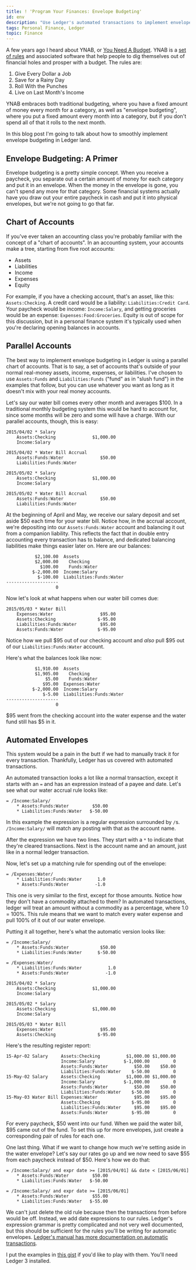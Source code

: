```yaml
---
title: ! 'Program Your Finances: Envelope Budgeting'
id: env
description: "Use Ledger's automated transactions to implement envelope-style budgeting."
tags: Personal Finance, Ledger
topic: Finance
---
```


A few years ago I heard about YNAB, or [You Need A Budget](https://www.youneedabudget.com). YNAB is a [set of rules](https://www.youneedabudget.com/method) and associated software that help people to dig themselves out of financial holes and prosper with a budget. The rules are:

1. Give Every Dollar a Job
2. Save for a Rainy Day
3. Roll With the Punches
4. Live on Last Month's Income

YNAB embraces both traditional budgeting, where you have a fixed amount of money every month for a category, as well as "envelope budgeting", where you put a fixed amount every month into a category, but if you don't spend all of that it rolls to the next month.

In this blog post I'm going to talk about how to smoothly implement envelope budgeting in Ledger land.

## Envelope Budgeting: A Primer

Envelope budgeting is a pretty simple concept. When you receive a paycheck, you separate out a certain amount of money for each category and put it in an envelope. When the money in the envelope is gone, you can't spend any more for that category. Some financial systems actually have you draw out your entire paycheck in cash and put it into physical envelopes, but we're not going to go that far.

## Chart of Accounts

If you've ever taken an accounting class you're probably familiar with the concept of a "chart of accounts". In an accounting system, your accounts make a tree, starting from five root accounts:

* Assets
* Liabilities
* Income
* Expenses
* Equity

For example, if you have a checking account, that's an asset, like this: `Assets:Checking`. A credit card would be a liability: `Liabilities:Credit Card`. Your paycheck would be income: `Income:Salary`, and getting groceries would be an expense: `Expenses:Food:Groceries`. Equity is out of scope for this discussion, but in a personal finance system it's typically used when you're declaring opening balances in accounts.

## Parallel Accounts

The best way to implement envelope budgeting in Ledger is using a parallel chart of accounts. That is to say, a set of accounts that's outside of your normal real-money assets, income, expenses, or liabilities. I've chosen to use `Assets:Funds` and `Liabilities:Funds` ("fund" as in "slush fund") in the examples that follow, but you can use whatever you want as long as it doesn't mix with your real money accounts.

Let's say our water bill comes every other month and averages $100. In a traditional monthly budgeting system this would be hard to account for, since some months will be zero and some will have a charge. With our parallel accounts, though, this is easy:

```text
2015/04/02 * Salary
    Assets:Checking              $1,000.00
    Income:Salary

2015/04/02 * Water Bill Accrual
    Assets:Funds:Water              $50.00
    Liabilities:Funds:Water

2015/05/02 * Salary
    Assets:Checking              $1,000.00
    Income:Salary
    
2015/05/02 * Water Bill Accrual
    Assets:Funds:Water              $50.00
    Liabilities:Funds:Water
```

At the beginning of April and May, we receive our salary deposit and set aside $50 each time for your water bill. Notice how, in the accrual account, we're depositing into our `Assets:Funds:Water` account and balancing it out from a companion liability. This reflects the fact that in double entry accounting every transaction has to balance, and dedicated balancing liabilities make things easier later on. Here are our balances:

```text
           $2,100.00  Assets
           $2,000.00    Checking
             $100.00    Funds:Water
          $-2,000.00  Income:Salary
            $-100.00  Liabilities:Funds:Water
--------------------
                   0
```

Now let's look at what happens when our water bill comes due:

```text
2015/05/03 * Water Bill
    Expenses:Water                  $95.00
    Assets:Checking                $-95.00
    Liabilities:Funds:Water         $95.00
    Assets:Funds:Water             $-95.00
```

Notice how we pull $95 out of our checking account and *also* pull $95 out of our `Liabilities:Funds:Water` account.

Here's what the balances look like now:

```text
           $1,910.00  Assets
           $1,905.00    Checking
               $5.00    Funds:Water
              $95.00  Expenses:Water
          $-2,000.00  Income:Salary
              $-5.00  Liabilities:Funds:Water
--------------------
                   0
```

$95 went from the checking account into the water expense and the water fund still has $5 in it.

## Automated Envelopes

This system would be a pain in the butt if we had to manually track it for every transaction. Thankfully, Ledger has us covered with automated transactions.

An automated transaction looks a lot like a normal transaction, except it starts with an `=` and has an expression instead of a payee and date. Let's see what our water accrual rule looks like:

```text
= /Income:Salary/
    * Assets:Funds:Water         $50.00
    * Liabilities:Funds:Water   $-50.00
```

In this example the expression is a regular expression surrounded by `/`s. `/Income:Salary/` will match any posting with that as the account name.

After the expression we have two lines. They start with a `*` to indicate that they're cleared transactions. Next is the account name and an amount, just like in a normal ledger transaction.

Now, let's set up a matching rule for spending out of the envelope:

```text
= /Expenses:Water/
    * Liabilities:Funds:Water      1.0
    * Assets:Funds:Water          -1.0
```

This one is very similar to the first, except for those amounts. Notice how they don't have a commodity attached to them? In automated transactions, ledger will treat an amount without a commodity as a percentage, where 1.0 = 100%. This rule means that we want to match every water expense and pull 100% of it out of our water envelope.

Putting it all together, here's what the automatic version looks like:

```text
= /Income:Salary/
    * Assets:Funds:Water            $50.00
    * Liabilities:Funds:Water      $-50.00

= /Expenses:Water/
    * Liabilities:Funds:Water          1.0
    * Assets:Funds:Water              -1.0

2015/04/02 * Salary
    Assets:Checking              $1,000.00
    Income:Salary

2015/05/02 * Salary
    Assets:Checking              $1,000.00
    Income:Salary

2015/05/03 * Water Bill
    Expenses:Water                  $95.00
    Assets:Checking                $-95.00
```

Here's the resulting register report:

```text
15-Apr-02 Salary     Assets:Checking          $1,000.00 $1,000.00
                     Income:Salary           $-1,000.00         0
                     Assets:Funds:Water          $50.00    $50.00
                     Liabilities:Funds:Water    $-50.00         0
15-May-02 Salary     Assets:Checking          $1,000.00 $1,000.00
                     Income:Salary           $-1,000.00         0
                     Assets:Funds:Water          $50.00    $50.00
                     Liabilities:Funds:Water    $-50.00         0
15-May-03 Water Bill Expenses:Water              $95.00    $95.00
                     Assets:Checking            $-95.00         0
                     Liabilities:Funds:Water     $95.00    $95.00
                     Assets:Funds:Water         $-95.00         0
```

For every paycheck, $50 went into our fund. When we paid the water bill, $95 came out of the fund. To set this up for more envelopes, just create a corresponding pair of rules for each one.

One last thing. What if we want to change how much we're setting aside in the water envelope? Let's say our rates go up and we now need to save $55 from each paycheck instead of $50. Here's how we do that:


```text
= /Income:Salary/ and expr date >= [2015/04/01] && date < [2015/06/01]
    * Assets:Funds:Water         $50.00
    * Liabilities:Funds:Water   $-50.00

= /Income:Salary/ and expr date >= [2015/06/01]
    * Assets:Funds:Water         $55.00
    * Liabilities:Funds:Water   $-55.00
```

We can't just delete the old rule because then the transactions from before would be off. Instead, we add date expressions to our rules. Ledger's expression grammar is pretty complicated and not very well documented, but this should be sufficient for the rules you'll be writing for automatic envelopes. [Ledger's manual has more documentation on automatic transactions](http://ledger-cli.org/3.0/doc/ledger3.html#Automated-Transactions).

I put the examples in [this gist](https://gist.github.com/peterkeen/d508e26ebd353f22b766) if you'd like to play with them. You'll need Ledger 3 installed.
